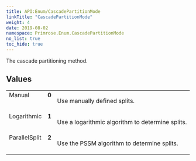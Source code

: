 ```yaml
---
title: API:Enum/CascadePartitionMode
linkTitle: "CascadePartitionMode"
weight: 4
date: 2019-08-02
namespace: Primrose.Enum.CascadePartitionMode
no_list: true
toc_hide: true
---
```

<p class="summary">

The cascade partitioning method.

</p>
 
## Values
 
<table class="studiohide">
<tbody>
<tr class="enum-row">
<td style="vertical-align:top;white-space:normal;">
<span class="name"">Manual</span></td>
<td style="vertical-align:top;white-space:normal;">
<b class="value"">0</b></td>
<td style="vertical-align:top;white-space:normal;">
<p>
Use manually defined splits.
</p></td>
</tr>
<tr class="enum-row">
<td style="vertical-align:top;white-space:normal;">
<span class="name"">Logarithmic</span></td>
<td style="vertical-align:top;white-space:normal;">
<b class="value"">1</b></td>
<td style="vertical-align:top;white-space:normal;">
<p>
Use a logarithmic algorithm to determine splits.
</p></td>
</tr>
<tr class="enum-row">
<td style="vertical-align:top;white-space:normal;">
<span class="name"">ParallelSplit</span></td>
<td style="vertical-align:top;white-space:normal;">
<b class="value"">2</b></td>
<td style="vertical-align:top;white-space:normal;">
<p>
Use the PSSM algorithm to determine splits.
</p></td>
</tr>
</tbody>
</table>
